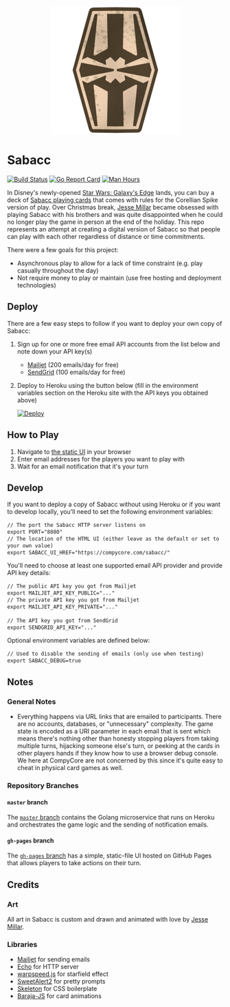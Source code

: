 <p align="center">
  <img src="https://raw.githubusercontent.com/compycore/sabacc/gh-pages/images/logo.png">
</p>

# Sabacc

[![Build Status](https://travis-ci.org/compycore/sabacc.svg?branch=master)](https://travis-ci.org/compycore/sabacc) [![Go Report Card](https://goreportcard.com/badge/github.com/compycore/sabacc)](https://goreportcard.com/report/github.com/compycore/sabacc) [![Man Hours](https://img.shields.io/endpoint?url=https%3A%2F%2Fjessemillar-man-hours.herokuapp.com%2Fhours%3Frepo%3Dhttps%3A%2F%2Fgithub.com%2Fcompycore%2Fsabacc.git)](https://github.com/jessemillar/man-hours)

In Disney's newly-opened [Star Wars: Galaxy's Edge](https://disneyparks.disney.go.com/star-wars-galaxys-edge/) lands, you can buy a deck of [Sabacc playing cards](https://starwars.fandom.com/wiki/Corellian_Spike) that comes with rules for the Corellian Spike version of play. Over Christmas break, [Jesse Millar](https://jessemillar.com) became obsessed with playing Sabacc with his brothers and was quite disappointed when he could no longer play the game in person at the end of the holiday. This repo represents an attempt at creating a digital version of Sabacc so that people can play with each other regardless of distance or time commitments.

There were a few goals for this project:
- Asynchronous play to allow for a lack of time constraint (e.g. play casually throughout the day)
- Not require money to play or maintain (use free hosting and deployment technologies)

## Deploy

There are a few easy steps to follow if you want to deploy your own copy of Sabacc:

1. Sign up for one or more free email API accounts from the list below and note down your API key(s)
	- [Mailjet](https://www.mailjet.com) (200 emails/day for free)
	- [SendGrid](https://sendgrid.com) (100 emails/day for free)
1. Deploy to Heroku using the button below (fill in the environment variables section on the Heroku site with the API keys you obtained above)

	[![Deploy](https://www.herokucdn.com/deploy/button.svg)](https://heroku.com/deploy)

## How to Play

1. Navigate to [the static UI](https://compycore.com/sabacc) in your browser
1. Enter email addresses for the players you want to play with
1. Wait for an email notification that it's your turn

## Develop

If you want to deploy a copy of Sabacc without using Heroku or if you want to develop locally, you'll need to set the following environment variables:

```
// The port the Sabacc HTTP server listens on
export PORT="8080"
// The location of the HTML UI (either leave as the default or set to your own value)
export SABACC_UI_HREF="https://compycore.com/sabacc/"
```

You'll need to choose at least one supported email API provider and provide API key details:

```
// The public API key you got from Mailjet
export MAILJET_API_KEY_PUBLIC="..."
// The private API key you got from Mailjet
export MAILJET_API_KEY_PRIVATE="..."

// The API key you got from SendGrid
export SENDGRID_API_KEY="..."
```

Optional environment variables are defined below:

```
// Used to disable the sending of emails (only use when testing)
export SABACC_DEBUG=true
```

## Notes

### General Notes

- Everything happens via URL links that are emailed to participants. There are no accounts, databases, or "unnecessary" complexity. The game state is encoded as a URI parameter in each email that is sent which means there's nothing other than honesty stopping players from taking multiple turns, hijacking someone else's turn, or peeking at the cards in other players hands if they know how to use a browser debug console. We here at CompyCore are not concerned by this since it's quite easy to cheat in physical card games as well.

### Repository Branches

#### `master` branch

The [`master` branch](https://github.com/compycore/sabacc/tree/master) contains the Golang microservice that runs on Heroku and orchestrates the game logic and the sending of notification emails.

#### `gh-pages` branch

The [`gh-pages` branch](https://github.com/compycore/sabacc/tree/gh-pages) has a simple, static-file UI hosted on GitHub Pages that allows players to take actions on their turn.

## Credits

### Art

All art in Sabacc is custom and drawn and animated with love by [Jesse Millar](https://jessemillar.com).

### Libraries

- [Mailjet](https://github.com/mailjet/mailjet-apiv3-go) for sending emails
- [Echo](https://echo.labstack.com) for HTTP server
- [warpspeed.js](https://fdossena.com/?p=warpspeed/i.frag) for starfield effect
- [SweetAlert2](https://sweetalert2.github.io) for pretty prompts
- [Skeleton](http://getskeleton.com) for CSS boilerplate
- [Baraja-JS](https://github.com/nuxy/baraja-js) for card animations
